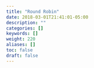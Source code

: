 ```yaml
---
title: "Round Robin"
date: 2018-03-01T21:41:01-05:00
description: ""
categories: []
keywords: []
weight: 220
aliases: []
toc: false
draft: false
---
```

